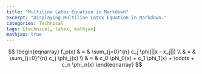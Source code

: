 ```yaml
---
title: "Multiline Latex Equation in Markdown"
excerpt: "Displaying Multiline Latex Equation in Markdown."
categories: Technical
tags: [technical, latex, mathjax]
mathjax: true
---
```

$$
\begin{eqnarray}
 f_p(x) & = & \sum_{j=0}^{n} c_j \phi(||x - x_j||)  \\
 & = & \sum_{j=0}^{n} c_j \phi_j(x)  \\
 & = & c_0 \phi_0(x) + c_1 \phi_1(x) + \cdots + c_n \phi_n(x)
\end{eqnarray}
$$
